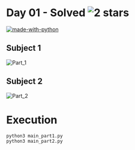 # Day 01 - Solved  ![2 stars](https://user-images.githubusercontent.com/43185740/69956924-b2f87780-1501-11ea-836f-aba2aa115e44.png)
[![made-with-python](https://img.shields.io/badge/Made%20with-Python-1f425f.svg)](https://www.python.org/)

## Subject 1
![Part_1](https://user-images.githubusercontent.com/43185740/69913436-16b66e00-1438-11ea-8a2c-87623f93e962.png)

## Subject 2
![Part_2](https://user-images.githubusercontent.com/43185740/69913467-93e1e300-1438-11ea-8ed3-8018798f6ca6.png)


# Execution
``` 
python3 main_part1.py
python3 main_part2.py
```

